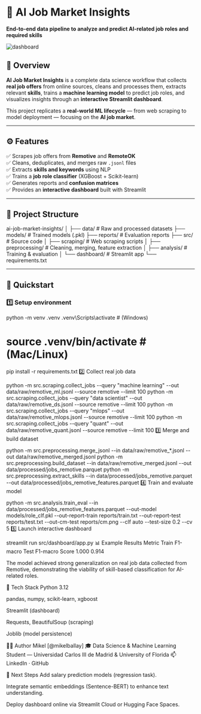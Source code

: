 # 🧠 AI Job Market Insights  
**End-to-end data pipeline to analyze and predict AI-related job roles and required skills**

![dashboard](docs/dashboard.png)

## 📘 Overview
**AI Job Market Insights** is a complete data science workflow that collects **real job offers** from online sources, cleans and processes them, extracts relevant **skills**, trains a **machine learning model** to predict job roles, and visualizes insights through an **interactive Streamlit dashboard**.

This project replicates a **real-world ML lifecycle** — from web scraping to model deployment — focusing on the **AI job market**.

---

## ⚙️ Features
✅ Scrapes job offers from **Remotive** and **RemoteOK**  
✅ Cleans, deduplicates, and merges raw `.jsonl` files  
✅ Extracts **skills and keywords** using NLP  
✅ Trains a **job role classifier** (XGBoost + Scikit-learn)  
✅ Generates reports and **confusion matrices**  
✅ Provides an **interactive dashboard** built with Streamlit  

---

## 📂 Project Structure
ai-job-market-insights/
│
├── data/ # Raw and processed datasets
├── models/ # Trained models (.pkl)
├── reports/ # Evaluation reports
├── src/ # Source code
│ ├── scraping/ # Web scraping scripts
│ ├── preprocessing/ # Cleaning, merging, feature extraction
│ ├── analysis/ # Training & evaluation
│ └── dashboard/ # Streamlit app
└── requirements.txt


---

## 🚀 Quickstart

### 1️⃣ Setup environment

python -m venv .venv
.venv\Scripts\activate        # (Windows)
# source .venv/bin/activate   # (Mac/Linux)
pip install -r requirements.txt
2️⃣ Collect real job data


python -m src.scraping.collect_jobs --query "machine learning" --out data/raw/remotive_ml.jsonl --source remotive --limit 100
python -m src.scraping.collect_jobs --query "data scientist" --out data/raw/remotive_ds.jsonl --source remotive --limit 100
python -m src.scraping.collect_jobs --query "mlops" --out data/raw/remotive_mlops.jsonl --source remotive --limit 100
python -m src.scraping.collect_jobs --query "quant" --out data/raw/remotive_quant.jsonl --source remotive --limit 100
3️⃣ Merge and build dataset


python -m src.preprocessing.merge_jsonl --in data/raw/remotive_*.jsonl --out data/raw/remotive_merged.jsonl
python -m src.preprocessing.build_dataset --in data/raw/remotive_merged.jsonl --out data/processed/jobs_remotive.parquet
python -m src.preprocessing.extract_skills --in data/processed/jobs_remotive.parquet --out data/processed/jobs_remotive_features.parquet
4️⃣ Train and evaluate model

python -m src.analysis.train_eval --in data/processed/jobs_remotive_features.parquet --out-model models/role_clf.pkl --out-report-train reports/train.txt --out-report-test reports/test.txt --out-cm-test reports/cm.png --clf auto --test-size 0.2 --cv 5
5️⃣ Launch interactive dashboard

streamlit run src/dashboard/app.py
📊 Example Results
Metric	Train F1-macro	Test F1-macro
Score	1.000	0.914

The model achieved strong generalization on real job data collected from Remotive, demonstrating the viability of skill-based classification for AI-related roles.

🧰 Tech Stack
Python 3.12

pandas, numpy, scikit-learn, xgboost

Streamlit (dashboard)

Requests, BeautifulSoup (scraping)

Joblib (model persistence)

👨‍💻 Author
Mikel [@mikelballay]
🎓 Data Science & Machine Learning Student — Universidad Carlos III de Madrid & University of Florida
📫 LinkedIn · GitHub

🏁 Next Steps
Add salary prediction models (regression task).

Integrate semantic embeddings (Sentence-BERT) to enhance text understanding.

Deploy dashboard online via Streamlit Cloud or Hugging Face Spaces.

